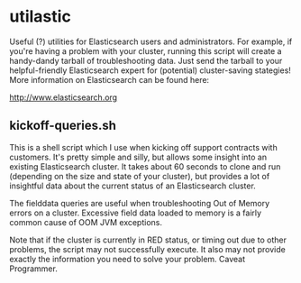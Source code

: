 # utilastic

Useful (?) utilities for Elasticsearch users and administrators. For example, if you're having a problem with your cluster, running this script will create a handy-dandy tarball of troubleshooting data. Just send the tarball to your helpful-friendly Elasticsearch expert for (potential) cluster-saving stategies! More information on Elasticsearch can be found here:

http://www.elasticsearch.org

## kickoff-queries.sh
This is a shell script which I use when kicking off support contracts with customers. It's pretty simple and silly, but allows some insight into an existing Elasticsearch cluster. It takes about 60 seconds to clone and run (depending on the size and state of your cluster), but provides a lot of insightful data about the current status of an Elasticsearch cluster. 

The fielddata queries are useful when troubleshooting Out of Memory errors on a cluster. Excessive field data loaded to memory is a fairly common cause of OOM JVM exceptions.

Note that if the cluster is currently in RED status, or timing out due to other problems, the script may not successfully execute. It also may not provide exactly the information you need to solve your problem. Caveat Programmer.

